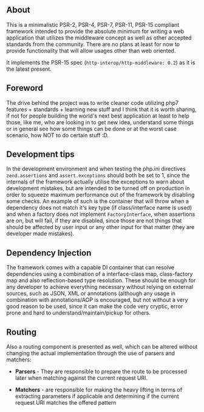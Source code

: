 ## About

This is a minimalistic PSR-2, PSR-4, PSR-7, PSR-11, PSR-15 compliant 
framework intended to provide the absolute minimum for writing a
web application that utilizes the middleware concept as well as other 
accepted standards from the community. There are no plans at least for 
now to provide functionality that will allow usages other than web 
oriented.

It implements the PSR-15 spec (`http-interop/http-middleware: 0.2`) as
it is the latest present.

## Foreword

The drive behind the project was to write cleaner code utilizing php7
features + standards + learning new stuff and I think that it is worth
sharing, if not for people building the world's next best application at
least to help those, like me, who are looking in to get new idea, 
understand some things or in general see how some things can be done or
at the worst case scenario, how NOT to do certain stuff :D.

## Development tips

In the development environment and when testing the php.ini directives
`zend.assertions` and `assert.exceptions` should both be set to 1, since
the internals of the framework actually utilise the exceptions to warn 
about development mistakes, but are intended to be turned off on 
production in order to squeeze maximum performance out of the framework
by disabling some checks. An example of such is the container that will 
throw when a dependency does not match it's key type (if class/interface
name is used) and when a factory does not implement `FactoryInterface`,
when assertions are on, but will fail, if they are disabled, since those
are not things that should be affected by user input or any other input 
for that matter (they are developer made mistakes).

## Dependency Injection

The framework comes with a capable DI container that can resolve 
dependencies using a combination of a interface-class map, class-factory 
map and also reflection-based type resolution. These should be enough
for any developer to achieve everything necessary without relying on 
external sources, such as JSON, XML or annotations (although any usage 
in combination with annotations/AOP is encouraged, but not without a 
very good reason to be used, since it can make the code very cryptic,
error prone and hard to understand/maintain/pickup for others.

## Routing

Also a routing component is presented as well, which can be altered 
without changing the actual implementation through the use of 
parsers and matchers:

  - **Parsers** - They are responsible to prepare the route to be 
  processed later when matching against the current request URI.
  
  - **Matchers** - are responsible for making the heavy lifting in terms 
  of extracting parameters if applicable and determining if the current 
  request URI matches the offered pattern
